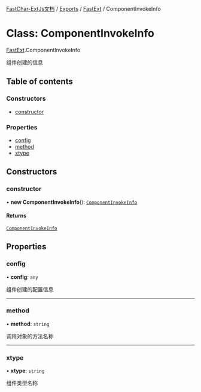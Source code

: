 [FastChar-ExtJs文档](../README.md) / [Exports](../modules.md) / [FastExt](../modules/FastExt.md) / ComponentInvokeInfo

# Class: ComponentInvokeInfo

[FastExt](../modules/FastExt.md).ComponentInvokeInfo

组件创建的信息

## Table of contents

### Constructors

- [constructor](FastExt.ComponentInvokeInfo.md#constructor)

### Properties

- [config](FastExt.ComponentInvokeInfo.md#config)
- [method](FastExt.ComponentInvokeInfo.md#method)
- [xtype](FastExt.ComponentInvokeInfo.md#xtype)

## Constructors

### constructor

• **new ComponentInvokeInfo**(): [`ComponentInvokeInfo`](FastExt.ComponentInvokeInfo.md)

#### Returns

[`ComponentInvokeInfo`](FastExt.ComponentInvokeInfo.md)

## Properties

### config

• **config**: `any`

组件创建的配置信息

___

### method

• **method**: `string`

调用对象的方法名称

___

### xtype

• **xtype**: `string`

组件类型名称
